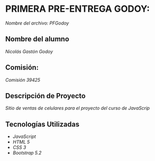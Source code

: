 # PRIMERA PRE-ENTREGA GODOY: 
*Nombre del archivo: PFGodoy*

## Nombre del alumno
*Nicolás Gastón Godoy*

## Comisión: 
*Comisión 39425*

## Descripción de Proyecto
*Sitio de ventas de celulares para el proyecto del curso de JavaScrip* 

## Tecnologías Utilizadas
- *JavaScript*
- *HTML 5*
- *CSS 3*
- *Bootstrap 5.2*

